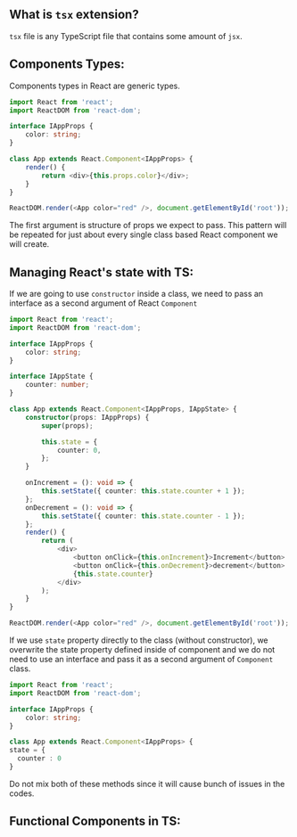 ## What is `tsx` extension?

`tsx` file is any TypeScript file that contains some amount of `jsx`.

## Components Types:

Components types in React are generic types.

```typescript
import React from 'react';
import ReactDOM from 'react-dom';

interface IAppProps {
	color: string;
}

class App extends React.Component<IAppProps> {
	render() {
		return <div>{this.props.color}</div>;
	}
}

ReactDOM.render(<App color="red" />, document.getElementById('root'));
```

The first argument is structure of props we expect to pass. This pattern will be repeated for just about every single class based React component we will create.

## Managing React's state with TS:

If we are going to use `constructor` inside a class, we need to pass an interface as a second argument of React `Component`

```typescript
import React from 'react';
import ReactDOM from 'react-dom';

interface IAppProps {
	color: string;
}

interface IAppState {
	counter: number;
}

class App extends React.Component<IAppProps, IAppState> {
	constructor(props: IAppProps) {
		super(props);

		this.state = {
			counter: 0,
		};
	}

	onIncrement = (): void => {
		this.setState({ counter: this.state.counter + 1 });
	};
	onDecrement = (): void => {
		this.setState({ counter: this.state.counter - 1 });
	};
	render() {
		return (
			<div>
				<button onClick={this.onIncrement}>Increment</button>
				<button onClick={this.onDecrement}>decrement</button>
				{this.state.counter}
			</div>
		);
	}
}

ReactDOM.render(<App color="red" />, document.getElementById('root'));
```

If we use `state` property directly to the class (without constructor), we overwrite the state property defined inside of component and we do not need to use an interface and pass it as a second argument of `Component` class.

```typescript
import React from 'react';
import ReactDOM from 'react-dom';

interface IAppProps {
	color: string;
}

class App extends React.Component<IAppProps> {
state = {
  counter : 0
}

```

Do not mix both of these methods since it will cause bunch of issues in the codes.

## Functional Components in TS:
